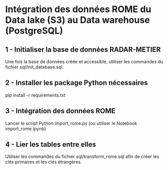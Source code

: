 # Intégration des données ROME du Data lake (S3) au Data warehouse (PostgreSQL)

## 1 - Initialiser la base de données RADAR-METIER
Une fois la base de données créée et accessible, utiliser les commandes du fichier sql/init_database.sql.

## 2 - Installer les package Python nécessaires
pip install -r requirements.txt

## 3 - Intégration des données ROME
Lancer le script Python import_rome.py (ou utiliser le Notebook import_rome.ipynb)

## 4 - Lier les tables entre elles
Utiliser les commandes du fichier sql/transform_rome.sql afin de créer les clés primaires et les clés étrangères.
